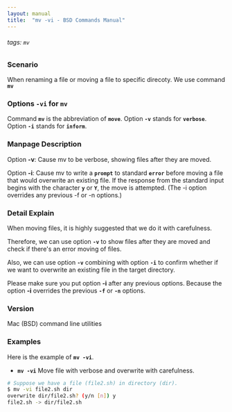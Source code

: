 ```yaml
---
layout: manual
title:  "mv -vi - BSD Commands Manual"
---
```

###### tags: `mv`

### Scenario
When renaming a file or moving a file to specific direcoty. We use command __`mv`__

### Options `-vi` for `mv` 
Command __`mv`__ is the abbreviation of __`move`__. 
Option __`-v`__ stands for  __`verbose`__.
Option __`-i`__ stands for __`inform`__.

### Manpage Description
Option __-v__: Cause mv to be verbose, showing files after they are moved.

Option __-i__: Cause mv to write a __`prompt`__ to standard __`error`__ before moving a file that would overwrite an existing file. If the response from the standard input begins with the character __`y`__ or __`Y`__, the move is attempted. (The -i option overrides any previous -f or -n options.)

### Detail Explain
When moving files, it is highly suggested that we do it with carefulness. 

Therefore, we can use option __`-v`__ to show files after they are moved and check if there's an error moving of files.

Also, we can use option __`-v`__ combining with option __`-i`__  to confirm whether if we want to overwrite an existing file in the target directory. 

Please make sure you put option __-i__ after any previous options. Because the option __-i__ overrides the previous __`-f`__ or __`-n`__ options. 

### Version
Mac (BSD) command line utilities

### Examples
Here is the example of __`mv -vi`__.

- __`mv -vi`__ Move file with verbose and overwrite with carefulness.

```bash
# Suppose we have a file (file2.sh) in directory (dir).
$ mv -vi file2.sh dir
overwrite dir/file2.sh? (y/n [n]) y
file2.sh -> dir/file2.sh
```
